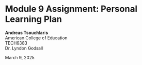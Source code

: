 # Module 9 Assignment: Personal Learning Plan

**Andreas Tsouchlaris**  
American College of Education  
TECH6383  
Dr. Lyndon Godsall  

March 9, 2025
